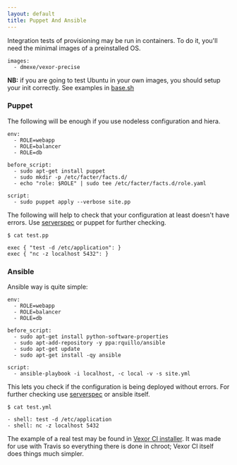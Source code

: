 ```yaml
---
layout: default
title: Puppet And Ansible
---
```


Integration tests of provisioning may be run in containers. To do it, you'll need
the minimal images of a preinstalled OS.

    images:
      - dmexe/vexor-precise

__NB:__ if you are going to test Ubuntu in your own images, you should setup your init correctly.
See examples in [base.sh][base.sh]

### Puppet

The following will be enough if you use nodeless configuration and hiera.

    env:
      - ROLE=webapp
      - ROLE=balancer
      - ROLE=db

    before_script:
      - sudo apt-get install puppet
      - sudo mkdir -p /etc/facter/facts.d/
      - echo "role: $ROLE" | sudo tee /etc/facter/facts.d/role.yaml

    script:
      - sudo puppet apply --verbose site.pp

The following will help to check that your configuration at least doesn't have errors.
Use [serverspec][serverspec] or puppet for further checking.

    $ cat test.pp

    exec { "test -d /etc/application": }
    exec { "nc -z localhost 5432": }

### Ansible

Ansible way is quite simple:

    env:
      - ROLE=webapp
      - ROLE=balancer
      - ROLE=db

    before_script:
      - sudo apt-get install python-software-properties
      - sudo apt-add-repository -y ppa:rquillo/ansible
      - sudo apt-get update
      - sudo apt-get install -qy ansible

    script:
      - ansible-playbook -i localhost, -c local -v -s site.yml

This lets you check if the configuration is being deployed without errors. For
further checking use [serverspec][serverspec] or ansible itself.

    $ cat test.yml

    - shell: test -d /etc/application
    - shell: nc -z localhost 5432

The example of a real test may be found in [Vexor CI installer][install]. It was made for use with Travis so
everything there is done in chroot; Vexor CI itself does things much simpler.

[serverspec]: http://serverspec.org/
[install]: https://github.com/vexor/vx-install/blob/master/.travis.yml
[base.sh]: https://github.com/vexor/vx-docker-image/blob/master/script/base.sh
